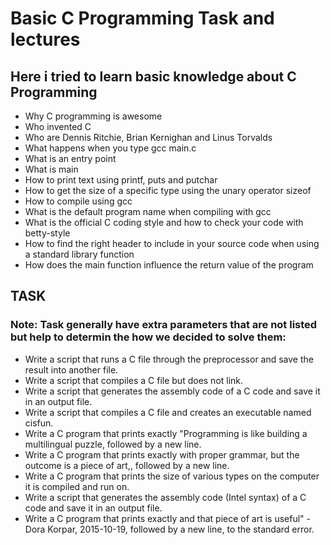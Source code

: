 # Basic C Programming Task and lectures
## Here i tried to learn basic knowledge about C Programming
- Why C programming is awesome
- Who invented C
- Who are Dennis Ritchie, Brian Kernighan and Linus Torvalds
- What happens when you type gcc main.c
- What is an entry point
- What is main
- How to print text using printf, puts and putchar
- How to get the size of a specific type using the unary operator sizeof
- How to compile using gcc
- What is the default program name when compiling with gcc
- What is the official C coding style and how to check your code with betty-style
- How to find the right header to include in your source code when using a standard library function
- How does the main function influence the return value of the program
## TASK 
### Note: Task generally have extra parameters that are not listed but help to determin the how we decided to solve them:
- Write a script that runs a C file through the preprocessor and save the result into another file.
- Write a script that compiles a C file but does not link.
- Write a script that generates the assembly code of a C code and save it in an output file.
- Write a script that compiles a C file and creates an executable named cisfun.
- Write a C program that prints exactly "Programming is like building a multilingual puzzle, followed by a new line.
- Write a C program that prints exactly with proper grammar, but the outcome is a piece of art,, followed by a new line.
- Write a C program that prints the size of various types on the computer it is compiled and run on.
- Write a script that generates the assembly code (Intel syntax) of a C code and save it in an output file.
- Write a C program that prints exactly and that piece of art is useful" - Dora Korpar, 2015-10-19, followed by a new line, to the standard error.

